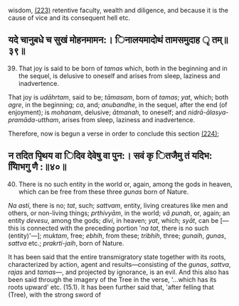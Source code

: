 wisdom, [\(223\)](#page--1-0) retentive faculty, wealth and diligence, and because it is the cause of vice and its consequent hell etc.

## यदे चानुबधे च सुखं मोहनमामन:। िनालयमादोथं तामसमुदाह ृ तम्॥३९॥

39. That joy is said to be born of *tamas* which, both in the beginning and in the sequel, is delusive to oneself and arises from sleep, laziness and inadvertence.

That joy is *udāhrtam*, said to be; *tāmasam*, born of *tamas*; *yat*, which; both *agre*, in the beginning; *ca*, and; *anubandhe*, in the sequel, after the end (of enjoyment); is *mohanam*, delusive; *ātmanah*, to oneself; and *nidrā-ālasya-pramāda-uttham*, arises from sleep, laziness and inadvertence.

Therefore, now is begun a verse in order to conclude this section [\(224\)](#page--1-1);

## न तदित पृिथय वा िदिव देवेषु वा पुन:। सवं कृ ितजैमु तं यदेिभ: याििभगु णै :॥४०॥

40. There is no such entity in the world or, again, among the gods in heaven, which can be free from these three *gunas* born of Nature.

*Na asti*, there is no; *tat*, such; *sattvam*, entity, living creatures like men and others, or non-living things; *prthivyām*, in the world; *vā punah*, or, again; an entity *devesu*, among the gods; *divi*, in heaven; *yat*, which; *syāt*, can be [—this is connected with the preceding portion '*na tat*, there is no such (entity)'—]; *muktam*, free; *ebhih*, from these; *tribhih*, three; *gunaih*, *gunas*, *sattva* etc.; *prakrti-jaih*, born of Nature.

It has been said that the entire transmigratory state together with its roots, characterized by action, agent and results—consisting of the *gunas*, *sattva*, *rajas* and *tamas*—, and projected by ignorance, is an evil. And this also has been said through the imagery of the Tree in the verse, '...which has its roots upward' etc. (15.1). It has been further said that, 'after felling that (Tree), with the strong sword of